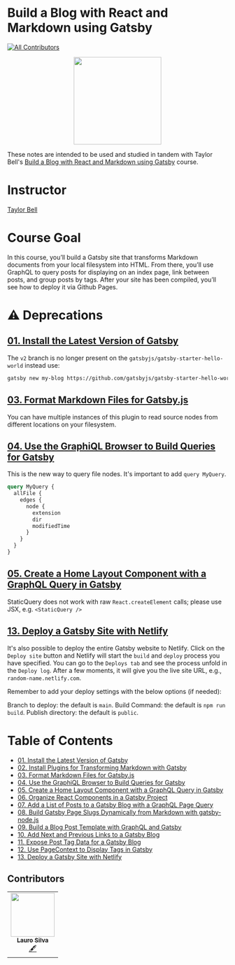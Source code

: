 # Build a Blog with React and Markdown using Gatsby
<!-- ALL-CONTRIBUTORS-BADGE:START - Do not remove or modify this section -->
[![All Contributors](https://img.shields.io/badge/all_contributors-1-orange.svg?style=flat-square)](#contributors-)
<!-- ALL-CONTRIBUTORS-BADGE:END -->

<p align="center"><img src="https://d2eip9sf3oo6c2.cloudfront.net/series/square_covers/000/000/157/full/EGH_GatsbyBlog.png" width="200"></p>


These notes are intended to be used and studied in tandem with Taylor Bell's [Build a Blog with React and Markdown using Gatsby](https://egghead.io/courses/build-a-blog-with-react-and-markdown-using-gatsby) course.

# Instructor

[Taylor Bell](https://egghead.io/instructors/taylor-bell)

# Course Goal

In this course, you’ll build a Gatsby site that transforms Markdown documents from your local filesystem into HTML. From there, you’ll use GraphQL to query posts for displaying on an index page, link between posts, and group posts by tags. After your site has been compiled, you’ll see how to deploy it via Github Pages.

# ⚠️ Deprecations

## [01. Install the Latest Version of Gatsby](01-gatsby-install-the-latest-version-of-gatsby.md)
  
The `v2` branch is no longer present on the `gatsbyjs/gatsby-starter-hello-world` instead use:

```bash
gatsby new my-blog https://github.com/gatsbyjs/gatsby-starter-hello-world
```
## [03. Format Markdown Files for Gatsby.js](03-gatsby-format-markdown-files-for-gatsby-js.md)

You can have multiple instances of this plugin to read source nodes from different locations on your filesystem.


## [04. Use the GraphiQL Browser to Build Queries for Gatsby](04-gatsby-use-the-graphiql-browser-to-build-queries-for-gatsby.md)

This is the new way to query file nodes. It's important to add `query MyQuery`.

```graphql
query MyQuery {
  allFile {
    edges {
      node {
        extension
        dir
        modifiedTime
      }
    }
  }
}
```
## [05. Create a Home Layout Component with a GraphQL Query in Gatsby](05-gatsby-create-a-home-layout-component-with-a-graphql-query-in-gatsby.md)

StaticQuery does not work with raw `React.createElement` calls; please use JSX, e.g. `<StaticQuery />`

## [13. Deploy a Gatsby Site with Netlify](13-gatsby-deploy-a-gatsby-site-with-netlify.md)
It's also possible to deploy the entire Gatsby website to Netlify. Click on the `Deploy site` button and Netlify will start the `build` and `deploy` process you have specified. You can go to the `Deploys tab` and see the process unfold in the `Deploy log`. After a few moments, it will give you the live site URL, e.g., `random-name.netlify.com`.

Remember to add your deploy settings with the below options (if needed):

Branch to deploy: the default is `main`.
Build Command: the default is `npm run build`.
Publish directory: the default is `public`.

# Table of Contents

- [01. Install the Latest Version of Gatsby](01-gatsby-install-the-latest-version-of-gatsby.md)
- [02. Install Plugins for Transforming Markdown with Gatsby](02-gatsby-install-plugins-for-transforming-markdown-with-gatsby.md)
- [03. Format Markdown Files for Gatsby.js](03-gatsby-format-markdown-files-for-gatsby-js.md)
- [04. Use the GraphiQL Browser to Build Queries for Gatsby](04-gatsby-use-the-graphiql-browser-to-build-queries-for-gatsby.md)
- [05. Create a Home Layout Component with a GraphQL Query in Gatsby](05-gatsby-create-a-home-layout-component-with-a-graphql-query-in-gatsby.md)
- [06. Organize React Components in a Gatsby Project](06-gatsby-organize-react-components-in-a-gatsby-project.md)
- [07. Add a List of Posts to a Gatsby Blog with a GraphQL Page Query](07-gatsby-add-a-list-of-posts-to-a-gatsby-blog-with-a-graphql-page-query.md)
- [08. Build Gatsby Page Slugs Dynamically from Markdown with gatsby-node.js](08-gatsby-build-gatsby-page-slugs-dynamically-from-markdown-with-gatsby-node-js.md)
- [09. Build a Blog Post Template with GraphQL and Gatsby](09-gatsby-build-a-blog-post-template-with-graphql-and-gatsby.md)
- [10. Add Next and Previous Links to a Gatsby Blog](10-gatsby-add-next-and-previous-links-to-a-gatsby-blog.md)
- [11. Expose Post Tag Data for a Gatsby Blog](11-gatsby-expose-post-tag-data-for-a-gatsby-blog.md)
- [12. Use PageContext to Display Tags in Gatsby](12-gatsby-use-pagecontext-to-display-tags-in-gatsby.md)
- [13. Deploy a Gatsby Site with Netlify](13-gatsby-deploy-a-gatsby-site-with-netlify.md)


## Contributors 

<!-- ALL-CONTRIBUTORS-LIST:START - Do not remove or modify this section -->
<!-- prettier-ignore-start -->
<!-- markdownlint-disable -->
<table>
  <tr>
    <td align="center"><a href="https://laurosilva.com"><img src="https://avatars2.githubusercontent.com/u/57044804?v=4" width="100px;" alt=""/><br /><sub><b>Lauro Silva</b></sub></a><br /><a href="#content-laurosilvacom" title="Content">🖋</a></td>
  </tr>
</table>

<!-- markdownlint-enable -->
<!-- prettier-ignore-end -->
<!-- ALL-CONTRIBUTORS-LIST:END -->

